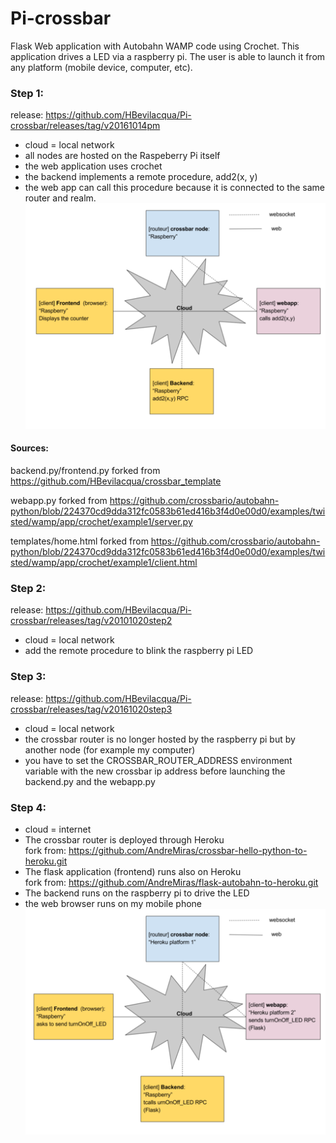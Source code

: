 # Pi-crossbar

Flask Web application with Autobahn WAMP code using Crochet.
This application drives a LED via a raspberry pi.
The user is able to launch it from any platform (mobile device, computer, etc).

### Step 1:
release: https://github.com/HBevilacqua/Pi-crossbar/releases/tag/v20161014pm
- cloud = local network
- all nodes are hosted on the Raspeberry Pi itself
- the web application uses crochet
- the backend implements a remote procedure, add2(x, y)
- the web app can call this procedure because it is connected to the same router and realm.
![GitHub Logo](screenshot/network.png)

#### Sources:
backend.py/frontend.py forked from https://github.com/HBevilacqua/crossbar_template

webapp.py forked from https://github.com/crossbario/autobahn-python/blob/224370cd9dda312fc0583b61ed416b3f4d0e00d0/examples/twisted/wamp/app/crochet/example1/server.py

templates/home.html forked from https://github.com/crossbario/autobahn-python/blob/224370cd9dda312fc0583b61ed416b3f4d0e00d0/examples/twisted/wamp/app/crochet/example1/client.html

### Step 2:
release: https://github.com/HBevilacqua/Pi-crossbar/releases/tag/v20101020step2
- cloud = local network
- add the remote procedure to blink the raspberry pi LED

### Step 3:
release: https://github.com/HBevilacqua/Pi-crossbar/releases/tag/v20161020step3
- cloud = local network
- the crossbar router is no longer hosted by the raspberry pi but by another node (for example my computer)
- you have to set the CROSSBAR_ROUTER_ADDRESS environment variable  with the new crossbar ip address 
before launching the backend.py and the webapp.py

### Step 4:
- cloud = internet
- The crossbar router is deployed through Heroku<br>
fork from: https://github.com/AndreMiras/crossbar-hello-python-to-heroku.git
- The flask application (frontend) runs also on Heroku<br>
fork from: https://github.com/AndreMiras/flask-autobahn-to-heroku.git
- The backend runs on the raspberry pi to drive the LED
- the web browser runs on my mobile phone<br>
![GitHub Logo](screenshot/network_Step4.png)
